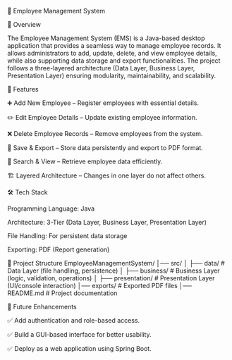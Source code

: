 📘 Employee Management System

📌 Overview

The Employee Management System (EMS) is a Java-based desktop application that provides a seamless way to manage employee records. It allows administrators to add, update, delete, and view employee details, while also supporting data storage and export functionalities. The project follows a three-layered architecture (Data Layer, Business Layer, Presentation Layer) ensuring modularity, maintainability, and scalability.

🚀 Features

➕ Add New Employee – Register employees with essential details.

✏️ Edit Employee Details – Update existing employee information.

❌ Delete Employee Records – Remove employees from the system.

📄 Save & Export – Store data persistently and export to PDF format.

🔎 Search & View – Retrieve employee data efficiently.

🏗 Layered Architecture – Changes in one layer do not affect others.

🛠 Tech Stack

Programming Language: Java

Architecture: 3-Tier (Data Layer, Business Layer, Presentation Layer)

File Handling: For persistent data storage

Exporting: PDF (Report generation)

📂 Project Structure
EmployeeManagementSystem/
│── src/
│   ├── data/             # Data Layer (file handling, persistence)
│   ├── business/         # Business Layer (logic, validation, operations)
│   ├── presentation/     # Presentation Layer (UI/console interaction)
│── exports/              # Exported PDF files
│── README.md             # Project documentation


📖 Future Enhancements

✅ Add authentication and role-based access.

✅ Build a GUI-based interface for better usability.

✅ Deploy as a web application using Spring Boot.
